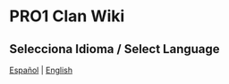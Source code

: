 # PRO1 Clan Wiki

## Selecciona Idioma / Select Language
[Español](./es/PROClan.md) | [English](./en/PROClan.md)
